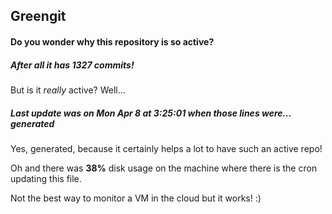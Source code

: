 ## Greengit

#### Do you wonder why this repository is so active?

##### After all it has 1327 commits!

But is it *really* active? Well...

##### Last update was on Mon Apr 8 at 3:25:01 when those lines were... generated

Yes, generated, because it certainly helps a lot to have such an active repo!

Oh and there was **38%** disk usage on the machine
where there is the cron updating this file.

Not the best way to monitor a VM in the cloud but it works! :)
